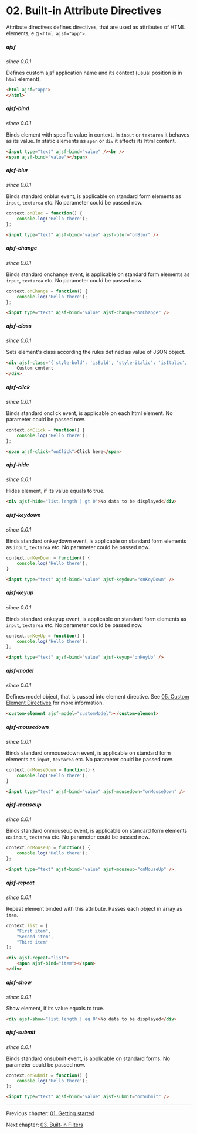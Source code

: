 # 02. Built-in Attribute Directives

Attribute directives defines directives, that are used as attributes of HTML elements, e.g `<html ajsf="app">`.

##### ajsf
_since 0.0.1_

Defines custom ajsf application name and its context (usual position is in `html` element).

```html
<html ajsf="app">
</html>
```

##### ajsf-bind
_since 0.0.1_

Binds element with specific value in context. In `input` or `textarea` it behaves as its value. In static elements as `span` or `div` it affects its html content.

```html
<input type="text" ajsf-bind="value" /><br />
<span ajsf-bind="value"></span>
```

##### ajsf-blur
_since 0.0.1_

Binds standard onblur event, is applicable on standard form elements as `input`, `textarea` etc. No parameter could be passed now.

```javascript
context.onBluc = function() {
	console.log('Hello there');
};
```

```html
<input type="text" ajsf-bind="value" ajsf-blur="onBlur" />
```

##### ajsf-change
_since 0.0.1_

Binds standard onchange event, is applicable on standard form elements as `input`, `textarea` etc. No parameter could be passed now.

```javascript
context.onChange = function() {
	console.log('Hello there');
};
```

```html
<input type="text" ajsf-bind="value" ajsf-change="onChange" />
```

##### ajsf-class
_since 0.0.1_

Sets element's class according the rules defined as value of JSON object.

```html
<div ajsf-class="{'style-bold': 'isBold', 'style-italic': 'isItalic', 'style-stroke': 'list.length | eg 0'}">
	Custom content
</div>
```

##### ajsf-click
_since 0.0.1_

Binds standard onclick event, is applicable on each html element. No parameter could be passed now.

```javascript
context.onClick = function() {
	console.log('Hello there');
};
```

```html
<span ajsf-click="onClick">Click here</span>
```

##### ajsf-hide
_since 0.0.1_

Hides element, if its value equals to true.

```html
<div ajsf-hide="list.length | gt 0">No data to be displayed</div>
```

##### ajsf-keydown
_since 0.0.1_

Binds standard onkeydown event, is applicable on standard form elements as `input`, `textarea` etc. No parameter could be passed now.

```javascript
context.onKeyDown = function() {
	console.log('Hello there');
}
```

```html
<input type="text" ajsf-bind="value" ajsf-keydown="onKeyDown" />
```

##### ajsf-keyup
_since 0.0.1_

Binds standard onkeyup event, is applicable on standard form elements as `input`, `textarea` etc. No parameter could be passed now.

```javascript
context.onKeyUp = function() {
	console.log('Hello there');
};
```

```html
<input type="text" ajsf-bind="value" ajsf-keyup="onKeyUp" />
```

##### ajsf-model
_since 0.0.1_

Defines model object, that is passed into element directive. See [05. Custom Element Directives](05.custom-element-directives.md) for more information.

```html
<custom-element ajsf-model="customModel"></custom-element>
```

##### ajsf-mousedown
_since 0.0.1_

Binds standard onmousedown event, is applicable on standard form elements as `input`, `textarea` etc. No parameter could be passed now.

```javascript
context.onMouseDown = function() {
	console.log('Hello there');
}
```

```html
<input type="text" ajsf-bind="value" ajsf-mousedown="onMouseDown" />
```

##### ajsf-mouseup
_since 0.0.1_

Binds standard onmouseup event, is applicable on standard form elements as `input`, `textarea` etc. No parameter could be passed now.

```javascript
context.onMouseUp = function() {
	console.log('Hello there');
};
```

```html
<input type="text" ajsf-bind="value" ajsf-mouseup="onMouseUp" />
```

##### ajsf-repeat
_since 0.0.1_

Repeat element binded with this attribute. Passes each object in array as `item`.

```javascript
context.list = [
	"First item",
	"Second item",
	"Third item"
];
```

```html
<div ajsf-repeat="list">
	<span ajsf-bind="item"></span>
</div>
```

##### ajsf-show
_since 0.0.1_

Show element, if its value equals to true.

```html
<div ajsf-show="list.length | eq 0">No data to be displayed</div>
```

##### ajsf-submit
_since 0.0.1_

Binds standard onsubmit event, is applicable on standard forms. No parameter could be passed now.

```javascript
context.onSubmit = function() {
	console.log('Hello there');
};
```

```html
<input type="text" ajsf-bind="value" ajsf-submit="onSubmit" />
```

---

Previous chapter: [01. Getting started](01.getting-started.md)

Next chapter: [03. Built-in Filters](03.builtin-filters.md)
